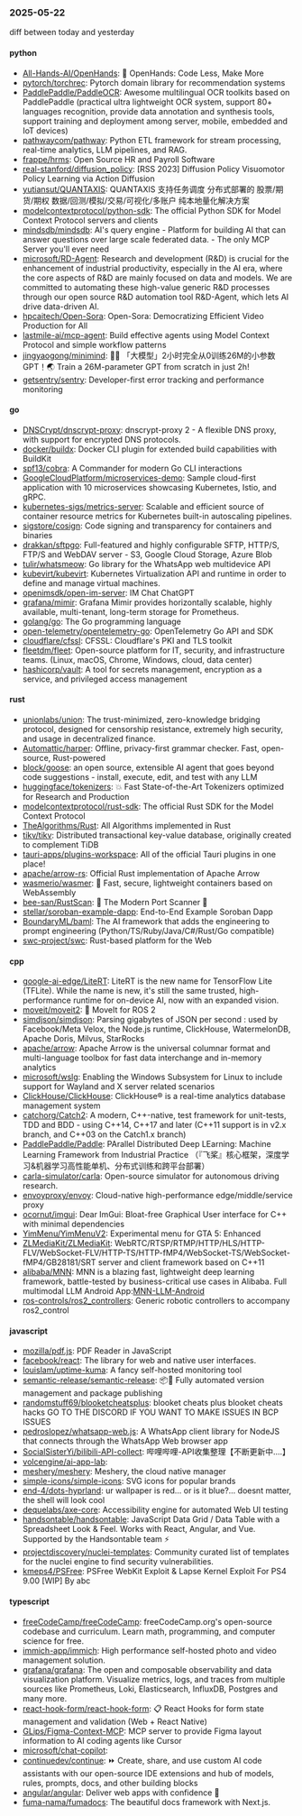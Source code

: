 ### 2025-05-22
diff between today and yesterday

#### python
* [All-Hands-AI/OpenHands](https://github.com/All-Hands-AI/OpenHands): 🙌 OpenHands: Code Less, Make More
* [pytorch/torchrec](https://github.com/pytorch/torchrec): Pytorch domain library for recommendation systems
* [PaddlePaddle/PaddleOCR](https://github.com/PaddlePaddle/PaddleOCR): Awesome multilingual OCR toolkits based on PaddlePaddle (practical ultra lightweight OCR system, support 80+ languages recognition, provide data annotation and synthesis tools, support training and deployment among server, mobile, embedded and IoT devices)
* [pathwaycom/pathway](https://github.com/pathwaycom/pathway): Python ETL framework for stream processing, real-time analytics, LLM pipelines, and RAG.
* [frappe/hrms](https://github.com/frappe/hrms): Open Source HR and Payroll Software
* [real-stanford/diffusion_policy](https://github.com/real-stanford/diffusion_policy): [RSS 2023] Diffusion Policy Visuomotor Policy Learning via Action Diffusion
* [yutiansut/QUANTAXIS](https://github.com/yutiansut/QUANTAXIS): QUANTAXIS 支持任务调度 分布式部署的 股票/期货/期权 数据/回测/模拟/交易/可视化/多账户 纯本地量化解决方案
* [modelcontextprotocol/python-sdk](https://github.com/modelcontextprotocol/python-sdk): The official Python SDK for Model Context Protocol servers and clients
* [mindsdb/mindsdb](https://github.com/mindsdb/mindsdb): AI's query engine - Platform for building AI that can answer questions over large scale federated data. - The only MCP Server you'll ever need
* [microsoft/RD-Agent](https://github.com/microsoft/RD-Agent): Research and development (R&D) is crucial for the enhancement of industrial productivity, especially in the AI era, where the core aspects of R&D are mainly focused on data and models. We are committed to automating these high-value generic R&D processes through our open source R&D automation tool R&D-Agent, which lets AI drive data-driven AI.
* [hpcaitech/Open-Sora](https://github.com/hpcaitech/Open-Sora): Open-Sora: Democratizing Efficient Video Production for All
* [lastmile-ai/mcp-agent](https://github.com/lastmile-ai/mcp-agent): Build effective agents using Model Context Protocol and simple workflow patterns
* [jingyaogong/minimind](https://github.com/jingyaogong/minimind): 🚀🚀 「大模型」2小时完全从0训练26M的小参数GPT！🌏 Train a 26M-parameter GPT from scratch in just 2h!
* [getsentry/sentry](https://github.com/getsentry/sentry): Developer-first error tracking and performance monitoring

#### go
* [DNSCrypt/dnscrypt-proxy](https://github.com/DNSCrypt/dnscrypt-proxy): dnscrypt-proxy 2 - A flexible DNS proxy, with support for encrypted DNS protocols.
* [docker/buildx](https://github.com/docker/buildx): Docker CLI plugin for extended build capabilities with BuildKit
* [spf13/cobra](https://github.com/spf13/cobra): A Commander for modern Go CLI interactions
* [GoogleCloudPlatform/microservices-demo](https://github.com/GoogleCloudPlatform/microservices-demo): Sample cloud-first application with 10 microservices showcasing Kubernetes, Istio, and gRPC.
* [kubernetes-sigs/metrics-server](https://github.com/kubernetes-sigs/metrics-server): Scalable and efficient source of container resource metrics for Kubernetes built-in autoscaling pipelines.
* [sigstore/cosign](https://github.com/sigstore/cosign): Code signing and transparency for containers and binaries
* [drakkan/sftpgo](https://github.com/drakkan/sftpgo): Full-featured and highly configurable SFTP, HTTP/S, FTP/S and WebDAV server - S3, Google Cloud Storage, Azure Blob
* [tulir/whatsmeow](https://github.com/tulir/whatsmeow): Go library for the WhatsApp web multidevice API
* [kubevirt/kubevirt](https://github.com/kubevirt/kubevirt): Kubernetes Virtualization API and runtime in order to define and manage virtual machines.
* [openimsdk/open-im-server](https://github.com/openimsdk/open-im-server): IM Chat ChatGPT
* [grafana/mimir](https://github.com/grafana/mimir): Grafana Mimir provides horizontally scalable, highly available, multi-tenant, long-term storage for Prometheus.
* [golang/go](https://github.com/golang/go): The Go programming language
* [open-telemetry/opentelemetry-go](https://github.com/open-telemetry/opentelemetry-go): OpenTelemetry Go API and SDK
* [cloudflare/cfssl](https://github.com/cloudflare/cfssl): CFSSL: Cloudflare's PKI and TLS toolkit
* [fleetdm/fleet](https://github.com/fleetdm/fleet): Open-source platform for IT, security, and infrastructure teams. (Linux, macOS, Chrome, Windows, cloud, data center)
* [hashicorp/vault](https://github.com/hashicorp/vault): A tool for secrets management, encryption as a service, and privileged access management

#### rust
* [unionlabs/union](https://github.com/unionlabs/union): The trust-minimized, zero-knowledge bridging protocol, designed for censorship resistance, extremely high security, and usage in decentralized finance.
* [Automattic/harper](https://github.com/Automattic/harper): Offline, privacy-first grammar checker. Fast, open-source, Rust-powered
* [block/goose](https://github.com/block/goose): an open source, extensible AI agent that goes beyond code suggestions - install, execute, edit, and test with any LLM
* [huggingface/tokenizers](https://github.com/huggingface/tokenizers): 💥 Fast State-of-the-Art Tokenizers optimized for Research and Production
* [modelcontextprotocol/rust-sdk](https://github.com/modelcontextprotocol/rust-sdk): The official Rust SDK for the Model Context Protocol
* [TheAlgorithms/Rust](https://github.com/TheAlgorithms/Rust): All Algorithms implemented in Rust
* [tikv/tikv](https://github.com/tikv/tikv): Distributed transactional key-value database, originally created to complement TiDB
* [tauri-apps/plugins-workspace](https://github.com/tauri-apps/plugins-workspace): All of the official Tauri plugins in one place!
* [apache/arrow-rs](https://github.com/apache/arrow-rs): Official Rust implementation of Apache Arrow
* [wasmerio/wasmer](https://github.com/wasmerio/wasmer): 🚀 Fast, secure, lightweight containers based on WebAssembly
* [bee-san/RustScan](https://github.com/bee-san/RustScan): 🤖 The Modern Port Scanner 🤖
* [stellar/soroban-example-dapp](https://github.com/stellar/soroban-example-dapp): End-to-End Example Soroban Dapp
* [BoundaryML/baml](https://github.com/BoundaryML/baml): The AI framework that adds the engineering to prompt engineering (Python/TS/Ruby/Java/C#/Rust/Go compatible)
* [swc-project/swc](https://github.com/swc-project/swc): Rust-based platform for the Web

#### cpp
* [google-ai-edge/LiteRT](https://github.com/google-ai-edge/LiteRT): LiteRT is the new name for TensorFlow Lite (TFLite). While the name is new, it's still the same trusted, high-performance runtime for on-device AI, now with an expanded vision.
* [moveit/moveit2](https://github.com/moveit/moveit2): 🤖 MoveIt for ROS 2
* [simdjson/simdjson](https://github.com/simdjson/simdjson): Parsing gigabytes of JSON per second : used by Facebook/Meta Velox, the Node.js runtime, ClickHouse, WatermelonDB, Apache Doris, Milvus, StarRocks
* [apache/arrow](https://github.com/apache/arrow): Apache Arrow is the universal columnar format and multi-language toolbox for fast data interchange and in-memory analytics
* [microsoft/wslg](https://github.com/microsoft/wslg): Enabling the Windows Subsystem for Linux to include support for Wayland and X server related scenarios
* [ClickHouse/ClickHouse](https://github.com/ClickHouse/ClickHouse): ClickHouse® is a real-time analytics database management system
* [catchorg/Catch2](https://github.com/catchorg/Catch2): A modern, C++-native, test framework for unit-tests, TDD and BDD - using C++14, C++17 and later (C++11 support is in v2.x branch, and C++03 on the Catch1.x branch)
* [PaddlePaddle/Paddle](https://github.com/PaddlePaddle/Paddle): PArallel Distributed Deep LEarning: Machine Learning Framework from Industrial Practice （『飞桨』核心框架，深度学习&机器学习高性能单机、分布式训练和跨平台部署）
* [carla-simulator/carla](https://github.com/carla-simulator/carla): Open-source simulator for autonomous driving research.
* [envoyproxy/envoy](https://github.com/envoyproxy/envoy): Cloud-native high-performance edge/middle/service proxy
* [ocornut/imgui](https://github.com/ocornut/imgui): Dear ImGui: Bloat-free Graphical User interface for C++ with minimal dependencies
* [YimMenu/YimMenuV2](https://github.com/YimMenu/YimMenuV2): Experimental menu for GTA 5: Enhanced
* [ZLMediaKit/ZLMediaKit](https://github.com/ZLMediaKit/ZLMediaKit): WebRTC/RTSP/RTMP/HTTP/HLS/HTTP-FLV/WebSocket-FLV/HTTP-TS/HTTP-fMP4/WebSocket-TS/WebSocket-fMP4/GB28181/SRT server and client framework based on C++11
* [alibaba/MNN](https://github.com/alibaba/MNN): MNN is a blazing fast, lightweight deep learning framework, battle-tested by business-critical use cases in Alibaba. Full multimodal LLM Android App:[MNN-LLM-Android](./apps/Android/MnnLlmChat/README.md)
* [ros-controls/ros2_controllers](https://github.com/ros-controls/ros2_controllers): Generic robotic controllers to accompany ros2_control

#### javascript
* [mozilla/pdf.js](https://github.com/mozilla/pdf.js): PDF Reader in JavaScript
* [facebook/react](https://github.com/facebook/react): The library for web and native user interfaces.
* [louislam/uptime-kuma](https://github.com/louislam/uptime-kuma): A fancy self-hosted monitoring tool
* [semantic-release/semantic-release](https://github.com/semantic-release/semantic-release): 📦🚀 Fully automated version management and package publishing
* [randomstuff69/blooketcheatsplus](https://github.com/randomstuff69/blooketcheatsplus): blooket cheats plus blooket cheats hacks GO TO THE DISCORD IF YOU WANT TO MAKE ISSUES IN BCP ISSUES
* [pedroslopez/whatsapp-web.js](https://github.com/pedroslopez/whatsapp-web.js): A WhatsApp client library for NodeJS that connects through the WhatsApp Web browser app
* [SocialSisterYi/bilibili-API-collect](https://github.com/SocialSisterYi/bilibili-API-collect): 哔哩哔哩-API收集整理【不断更新中....】
* [volcengine/ai-app-lab](https://github.com/volcengine/ai-app-lab): 
* [meshery/meshery](https://github.com/meshery/meshery): Meshery, the cloud native manager
* [simple-icons/simple-icons](https://github.com/simple-icons/simple-icons): SVG icons for popular brands
* [end-4/dots-hyprland](https://github.com/end-4/dots-hyprland): ur wallpaper is red... or is it blue?... doesnt matter, the shell will look cool
* [dequelabs/axe-core](https://github.com/dequelabs/axe-core): Accessibility engine for automated Web UI testing
* [handsontable/handsontable](https://github.com/handsontable/handsontable): JavaScript Data Grid / Data Table with a Spreadsheet Look & Feel. Works with React, Angular, and Vue. Supported by the Handsontable team ⚡
* [projectdiscovery/nuclei-templates](https://github.com/projectdiscovery/nuclei-templates): Community curated list of templates for the nuclei engine to find security vulnerabilities.
* [kmeps4/PSFree](https://github.com/kmeps4/PSFree): PSFree WebKit Exploit & Lapse Kernel Exploit For PS4 9.00 [WIP] By abc

#### typescript
* [freeCodeCamp/freeCodeCamp](https://github.com/freeCodeCamp/freeCodeCamp): freeCodeCamp.org's open-source codebase and curriculum. Learn math, programming, and computer science for free.
* [immich-app/immich](https://github.com/immich-app/immich): High performance self-hosted photo and video management solution.
* [grafana/grafana](https://github.com/grafana/grafana): The open and composable observability and data visualization platform. Visualize metrics, logs, and traces from multiple sources like Prometheus, Loki, Elasticsearch, InfluxDB, Postgres and many more.
* [react-hook-form/react-hook-form](https://github.com/react-hook-form/react-hook-form): 📋 React Hooks for form state management and validation (Web + React Native)
* [GLips/Figma-Context-MCP](https://github.com/GLips/Figma-Context-MCP): MCP server to provide Figma layout information to AI coding agents like Cursor
* [microsoft/chat-copilot](https://github.com/microsoft/chat-copilot): 
* [continuedev/continue](https://github.com/continuedev/continue): ⏩ Create, share, and use custom AI code assistants with our open-source IDE extensions and hub of models, rules, prompts, docs, and other building blocks
* [angular/angular](https://github.com/angular/angular): Deliver web apps with confidence 🚀
* [fuma-nama/fumadocs](https://github.com/fuma-nama/fumadocs): The beautiful docs framework with Next.js.
